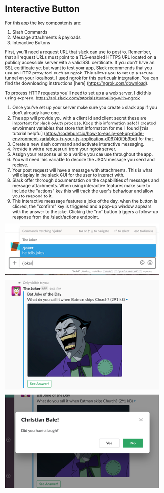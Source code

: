 # Interactive Button

For this app the key compontents are: 

1. Slash Commands
2. Message attachments & payloads
3. Interactive Buttons

First, you'll need a request URL that slack can use to post to. Remember, that all request URLs must point to a TLS-enabled HTTPS URL located on a publicly accessible server with a valid SSL certificate.
If you don't have an SSL certificate yet but want to test your app, Slack recommends that you use an HTTP proxy tool such as ngrok. This allows you to set up a secure tunnel on your localhost. I used ngrok for this particualr integration. You can find the downloading instructions [here] (https://ngrok.com/download). 

To process HTTP requests you'll need to set up a a web server, I did this using express. 
https://api.slack.com/tutorials/tunneling-with-ngrok

1. Once you've set up your server make sure you create a slack app if you don't already have one. 
2. The app will provide you with a client id and client secret these are important for slack oAuth process. Keep this information safe! I created envoirment variables that store that information for me. I found [this tutorial helpful] (https://codeburst.io/how-to-easily-set-up-node-environment-variables-in-your-js-application-d06740f9b9bd) for that.
3. Create a new slash command and activate interactive messaging.
4. Provide it with a request url from your ngrok server. 
5. Assign your response url to a varible you can use throughout the app. 
6. You will need this variable to decode the JSON message you send and recieve. 
7. Your post request will have a message with attachments. This is what will display in the slack GUI for the user to interact with. 
8. Slack offer thorough documentation on the capabilities of messages and message attachments. When using interactive features make sure to include the "actions" key this will track the user's behaviour and allow you to respond to it. 
9. This interactive meassage features a joke of the day, when the button is clicked, the "confirm" key is triggered and a pop-up window appears with the answer to the joke. Clicking the "no" button triggers a follow-up response from the /slack/actions endpoint. 

![Alt text](/imgs/sample1.png?raw=true)

![Alt text](/imgs/sample2.png?raw=true)

![Alt text](/imgs/sample3.png?raw=true)